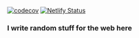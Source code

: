 [![codecov](https://codecov.io/gh/ryanbas21/ryan_blog/branch/develop/graph/badge.svg)](https://codecov.io/gh/ryanbas21/ryan_blog)
[![Netlify Status](https://api.netlify.com/api/v1/badges/0941a32f-bb56-41cc-a50e-1d3cee0bc9b1/deploy-status)](https://app.netlify.com/sites/zen-hoover-8a44b1/deploys)
### I write random stuff for the web here
